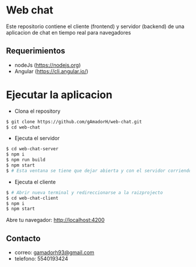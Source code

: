 # Web chat

Este repositorio contiene el cliente (frontend) y servidor (backend)
de una aplicacion de chat en tiempo real para navegadores

## Requerimientos

* nodeJs (https://nodejs.org)
* Angular (https://cli.angular.io/)

# Ejecutar la aplicacion

* Clona el repository

```bash
$ git clone https://github.com/gAmadorH/web-chat.git
$ cd web-chat
```

* Ejecuta el servidor

```bash
$ cd web-chat-server
$ npm i
$ npm run build
$ npm start
$ # Esta ventana se tiene que dejar abierta y con el servidor corriendo
```


* Ejecuta el cliente

```bash
$ # Abrir nueva terminal y redireccionarse a la raizprojecto
$ cd web-chat-client
$ npm i
$ npm start
```

Abre tu navegador: [http://localhost:4200](http://localhost:4200/)

## Contacto
* correo: gamadorh93@gmail.com
* telefono: 5540193424
